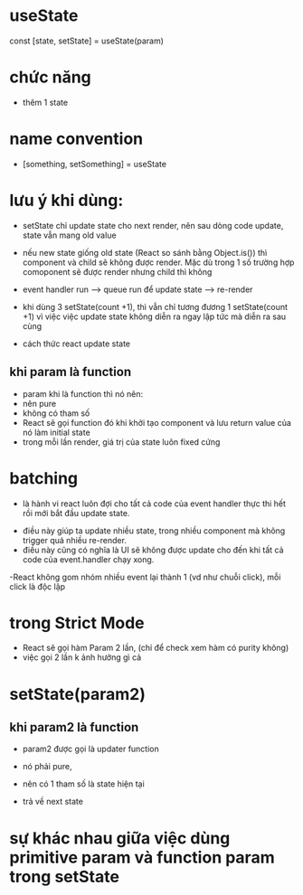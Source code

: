 # useState

const [state, setState] = useState(param)

# chức năng

- thêm 1 state

# name convention

- [something, setSomething] = useState

# lưu ý khi dùng:

- setState chỉ update state cho next render, nên sau dòng code update, state vẫn mang old value
- nếu new state giống old state (React so sánh bằng Object.is()) thì component và child sẽ không được render. Mặc dù trong 1 số trường hợp comoponent sẽ được render nhưng child thì không

- event handler run --> queue run để update state --> re-render
- khi dùng 3 setState(count +1), thì vẫn chỉ tương đương 1 setState(count +1) vì việc việc update state không diễn ra ngay lập tức mà diễn ra sau cùng
- cách thức react update state
<!-- https://react.dev/learn/queueing-a-series-of-state-updates#updating-the-same-state-multiple-times-before-the-next-render
https://react.dev/learn/queueing-a-series-of-state-updates#what-happens-if-you-update-state-after-replacing-it
https://react.dev/learn/queueing-a-series-of-state-updates#what-happens-if-you-replace-state-after-updating-it -->

## khi param là function

- param khi là function thì nó nên:
- nên pure
- không có tham số
- React sẽ gọi function đó khi khởi tạo component và lưu return value của nó làm initial state
- trong mỗi lần render, giá trị của state luôn fixed cứng
<!-- https://react.dev/learn/state-as-a-snapshot#rendering-takes-a-snapshot-in-time -->

# batching

- là hành vi react luôn đợi cho tất cả code của event handler thực thi hết rồi mới bắt đầu update state.

* điều này giúp ta update nhiều state, trong nhiều component mà không trigger quá nhiều re-render.
* điều này cũng có nghĩa là UI sẽ không được update cho đến khi tất cả code của event.handler chạy xong.

-React không gom nhóm nhiều event lại thành 1 (vd như chuỗi click), mỗi click là độc lập

# trong Strict Mode

- React sẽ gọi hàm Param 2 lần, (chỉ để check xem hàm có purity không)
- việc gọi 2 lần k ảnh hưởng gì cả

# setState(param2)

## khi param2 là function

- param2 được gọi là updater function

- nó phải pure,
- nên có 1 tham số là state hiện tại
- trả về next state

# sự khác nhau giữa việc dùng primitive param và function param trong setState

<!-- https://react.dev/reference/react/useState#updating-state-based-on-the-previous-state -->

